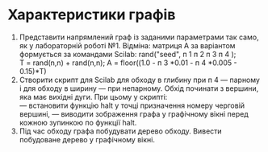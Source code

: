 # Характеристики графів

1. Представити напрямлений граф із заданими параметрами так само, як у 
лабораторній роботі №1. Відміна: матриця А за варіантом формується за 
командами  Scilab: 
rand("seed", п 1 п 2 п 3 п 4 );  
T = rand(n,n) + rand(n,n); 
A = floor((1.0  - п 3 *0.01 - п 4 *0.005 - 0.15)*T) 
2.  Створити скрипт для Scilab для обходу в глибину при п 4  — парному 
і для обходу в ширину — при непарному. Обхід починати з вершини, яка має 
вихідні дуги. При цьому у скрипті:  
— встановити функцію halt у точці призначення номеру черговій 
вершині, 
— виводити зображення графа у графічному вікні перед кожною 
зупинкою по функції halt.  
3.  Під час обходу графа побудувати дерево обходу. Вивести побудоване 
дерево у графічному вікні. 

